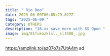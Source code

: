 ```yaml
---
title: " Rio Deo"
date: 2025-06-09T06:05:29.827Z
tags: "2025-06-09 "
Category: OTHERS
description: "18.xx save more with SS Qpon "
image: img/81fukozklsl._sl1500_.jpg
---
```

https://amzlink.to/az07o7s7UtA4m  ad